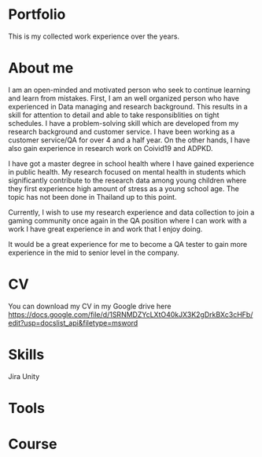 # Portfolio
This is my collected work experience over the years.
# About me
I am an open-minded and motivated person who seek to continue learning and learn from mistakes. First, I am an well organized person who have experienced in Data managing and research background. This results in a skill for attention to detail and able to take responsiblities on tight schedules. I have a problem-solving skill which are developed from my research background and customer service. I have been working as a customer service/QA for over 4 and a half year. On the other hands, I have also gain experience in research work on Coivid19 and ADPKD.

I have got a master degree in school health where I have gained experience in public health. My research focused on mental health in students which significantly contribute to the research data among young children where they first experience high amount of stress as a young school age. The topic has not been done in Thailand up to this point.

Currently, I wish to use my research experience and data collection to join a gaming community once again in the QA position where I can work with a work I have great experience in and work that I enjoy doing.

It would be a great experience for me to become a QA tester to gain more experience in the mid to senior level in the company.

# CV
You can download my CV in my Google drive here
https://docs.google.com/file/d/1SRNMDZYcLXtO40kJX3K2gDrkBXc3cHFb/edit?usp=docslist_api&filetype=msword

# Skills
 Jira
 Unity


# Tools


# Course
